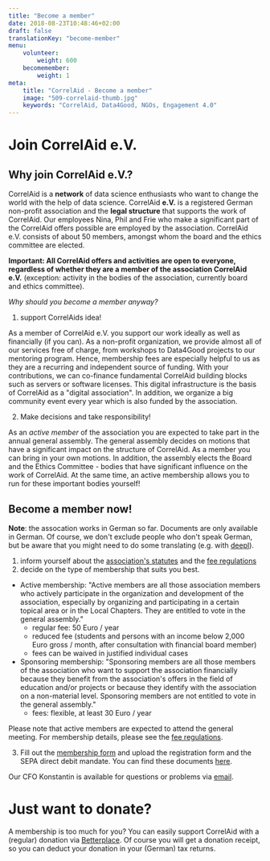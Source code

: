 ```yaml
---
title: "Become a member"
date: 2018-08-23T10:48:46+02:00
draft: false
translationKey: "become-member"
menu: 
    volunteer:
        weight: 600
    becomemember: 
        weight: 1
meta:
    title: "CorrelAid - Become a member"
    image: "509-correlaid-thumb.jpg"
    keywords: "CorrelAid, Data4Good, NGOs, Engagement 4.0"
---
```


# Join CorrelAid e.V.

## Why join CorrelAid e.V.?

CorrelAid is a **network** of data science enthusiasts who want to change the world with the help of data science. CorrelAid **e.V.** is a registered German non-profit association and the **legal structure** that supports the work of CorrelAid. Our employees Nina, Phil and Frie who make a significant part of the CorrelAid offers possible are employed by the association. CorrelAid e.V. consists of about 50 members, amongst whom the board and the ethics committee are elected.


**Important: All CorrelAid offers and activities are open to everyone, regardless of whether they are a member of the association CorrelAid e.V.** (exception: activity in the bodies of the association, currently board and ethics committee).

_Why should you become a member anyway?_ 

1. support CorrelAids idea!

As a member of CorrelAid e.V. you support our work ideally as well as financially (if you can). 
As a non-profit organization, we provide almost all of our services free of charge, from workshops to Data4Good projects to our mentoring program. Hence, membership fees are especially helpful to us as they are a recurring and independent source of funding. 
With your contributions, we can co-finance fundamental CorrelAid building blocks such as servers or software licenses. This digital infrastructure is the basis of CorrelAid as a "digital association". In addition, we organize a big community event every year which is also funded by the association. 

2. Make decisions and take responsibility!

As an _active member_ of the association you are expected to take part in the annual general assembly. The general assembly decides on motions that have a significant impact on the structure of CorrelAid. As a member you can bring in your own motions. In addition, the assembly elects the Board and the Ethics Committee - bodies that have significant influence on the work of CorrelAid. At the same time, an active membership allows you to run for these important bodies yourself!


## Become a member now!

**Note**: the assocation works in German so far. Documents are only available in German. Of course, we don't exclude people who don't speak German, but be aware that you might need to do some translating (e.g. with [deepl](https://deepl.com)). 

1. inform yourself about the [association's statutes](/material/2020-12-10_Satzung.pdf) and the [fee regulations](/material/2021-12-17_gebuehrenordnung.pdf)
2. decide on the type of membership that suits you best. 
- Active membership: "Active members are all those association members who actively participate in the organization and development of the association, especially by organizing and participating in a certain topical area or in the Local Chapters. They are entitled to vote in the general assembly."
    - regular fee: 50 Euro / year
    - reduced fee (students and persons with an income below 2,000 Euro gross / month, after consultation with financial board member)
    - fees can be waived in justified individual cases
- Sponsoring membership: "Sponsoring members are all those members of the association who want to support the association financially because they benefit from the association's offers in the field of education and/or projects or because they identify with the association on a non-material level. Sponsoring members are not entitled to vote in the general assembly."
    - fees: flexible, at least 30 Euro / year 

Please note that active members are expected to attend the general meeting. For membership details, please see the [fee regulations](/material/2021-12-17_gebuehrenordnung.pdf). 

3. Fill out the [membership form](https://ee.correlaid.org/single/xDjRNPPH?returnURL=https://correlaid.org/about/willkommen/) and upload the registration form and the SEPA direct debit mandate. You can find these documents [here](https://correlcloud.org/index.php/s/6fxT6b3xTeSADtJ).

Our CFO Konstantin is available for questions or problems via [email](mailto:finanzen@correlaid.org).

# Just want to donate?

A membership is too much for you? You can easily support CorrelAid with a (regular) donation via  [Betterplace](https://www.betterplace.org/de/projects/58963-correlaid-e-v-foerderung-von-datenwissenschaft-in-der-zivilgesellschaft). Of course you will get a donation receipt, so you can deduct your donation in your (German) tax returns. 
